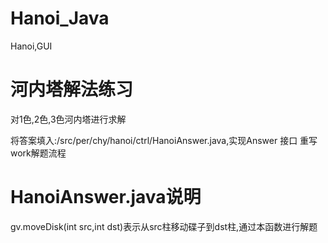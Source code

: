 # Hanoi_Java
Hanoi,GUI

# 河内塔解法练习

对1色,2色,3色河内塔进行求解

将答案填入:/src/per/chy/hanoi/ctrl/HanoiAnswer.java,实现Answer 接口 重写work解题流程

# HanoiAnswer.java说明

gv.moveDisk(int src,int dst)表示从src柱移动碟子到dst柱,通过本函数进行解题

